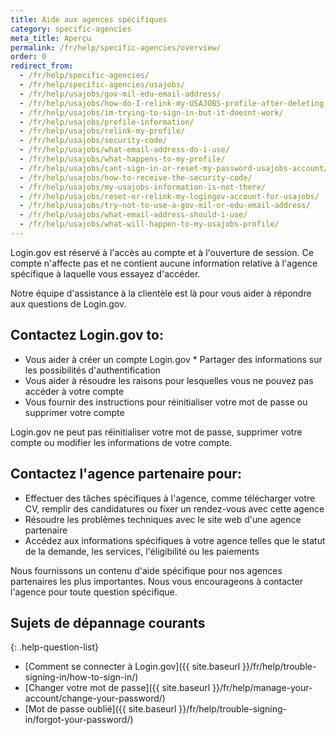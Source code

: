 ```yaml
---
title: Aide aux agences spécifiques
category: specific-agencies
meta_title: Aperçu
permalink: /fr/help/specific-agencies/overview/
order: 0
redirect_from:
  - /fr/help/specific-agencies/
  - /fr/help/specific-agencies/usajobs/
  - /fr/help/usajobs/gov-mil-edu-email-address/
  - /fr/help/usajobs/how-do-I-relink-my-USAJOBS-profile-after-deleting-my-login-account/
  - /fr/help/usajobs/im-trying-to-sign-in-but-it-doesnt-work/
  - /fr/help/usajobs/profile-information/
  - /fr/help/usajobs/relink-my-profile/
  - /fr/help/usajobs/security-code/
  - /fr/help/usajobs/what-email-address-do-i-use/
  - /fr/help/usajobs/what-happens-to-my-profile/
  - /fr/help/usajobs/cant-sign-in-or-reset-my-password-usajobs-account/
  - /fr/help/usajobs/how-to-receive-the-security-code/
  - /fr/help/usajobs/my-usajobs-information-is-not-there/
  - /fr/help/usajobs/reset-or-relink-my-logingov-account-for-usajobs/
  - /fr/help/usajobs/try-not-to-use-a-gov-mil-or-edu-email-address/
  - /fr/help/usajobs/what-email-address-should-i-use/
  - /fr/help/usajobs/what-will-happen-to-my-usajobs-profile/
---
```


Login.gov est réservé à l'accès au compte et à l'ouverture de session. Ce compte n'affecte pas et ne contient aucune information relative à l'agence spécifique à laquelle vous essayez d'accéder.

Notre équipe d'assistance à la clientèle est là pour vous aider à répondre aux questions de Login.gov.

## Contactez Login.gov to:
* Vous aider à créer un compte Login.gov * Partager des informations sur les possibilités d'authentification
* Vous aider à résoudre les raisons pour lesquelles vous ne pouvez pas accéder à votre compte
* Vous fournir des instructions pour réinitialiser votre mot de passe ou supprimer votre compte

Login.gov ne peut pas réinitialiser votre mot de passe, supprimer votre compte ou modifier les informations de votre compte.

## Contactez l'agence partenaire pour:
* Effectuer des tâches spécifiques à l'agence, comme télécharger votre CV, remplir des candidatures ou fixer un rendez-vous avec cette agence
* Résoudre les problèmes techniques avec le site web d'une agence partenaire
* Accédez aux informations spécifiques à votre agence telles que le statut de la demande, les services, l'éligibilité ou les paiements

Nous fournissons un contenu d'aide spécifique pour nos agences partenaires les plus importantes. Nous vous encourageons à contacter l'agence pour toute question spécifique.

## Sujets de dépannage courants

{: .help-question-list}
* [Comment se connecter à Login.gov]({{ site.baseurl }}/fr/help/trouble-signing-in/how-to-sign-in/)
* [Changer votre mot de passe]({{ site.baseurl }}/fr/help/manage-your-account/change-your-password/)
* [Mot de passe oublié]({{ site.baseurl }}/fr/help/trouble-signing-in/forgot-your-password/)
